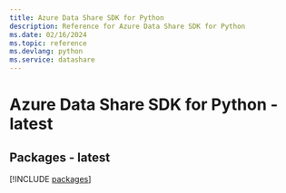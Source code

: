 ```yaml
---
title: Azure Data Share SDK for Python
description: Reference for Azure Data Share SDK for Python
ms.date: 02/16/2024
ms.topic: reference
ms.devlang: python
ms.service: datashare
---
```

# Azure Data Share SDK for Python - latest
## Packages - latest
[!INCLUDE [packages](data-share-index.md)]